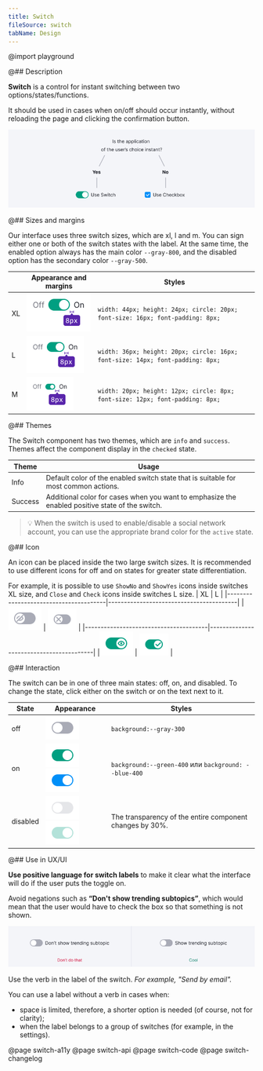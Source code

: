```yaml
---
title: Switch
fileSource: switch
tabName: Design
---
```


@import playground

@## Description

**Switch** is a control for instant switching between two options/states/functions.

It should be used in cases when on/off should occur instantly, without reloading the page and clicking the confirmation button.

![scheme](static/check-or-toggle.png)

@## Sizes and margins

Our interface uses three switch sizes, which are xl, l and m. You can sign either one or both of the switch states with the label. At the same time, the enabled option always has the main color `--gray-800`, and the disabled option has the secondary color `--gray-500`.

|     | Appearance and margins                     | Styles                                                                         |
| --- | ------------------------------------------ | ------------------------------------------------------------------------------ |
| XL  | ![xl switch](static/switch-on-text-xl.png) | `width: 44px; height: 24px; circle: 20px; font-size: 16px; font-padding: 8px;` |
| L   | ![l switch](static/switch-on-text-l.png)   | `width: 36px; height: 20px; circle: 16px; font-size: 14px; font-padding: 8px;` |
| M   | ![m switch](static/switch-on-text-m.png)   | `width: 20px; height: 12px; circle: 8px; font-size: 12px; font-padding: 8px;`  |

@## Themes

The Switch component has two themes, which are `info` and `success`. Themes affect the component display in the `checked` state.

| Theme   | Usage                                                                                           |
| ------- | ----------------------------------------------------------------------------------------------- |
| Info    | Default color of the enabled switch state that is suitable for most common actions.             |
| Success | Additional color for cases when you want to emphasize the enabled positive state of the switch. |

> 💡 When the switch is used to enable/disable a social network account, you can use the appropriate brand color for the `active` state.

@## Icon

An icon can be placed inside the two large switch sizes. It is recommended to use different icons for off and on states for greater state differentiation.

For example, it is possible to use `ShowNo` and `ShowYes` icons inside switches XL size, and `Close` and `Check` icons inside switches L size.
| XL | L |
|---------------------------------------|-----------------------------------------|
|![off](static/switch-off-icon-xl.png) | ![off](static/switch-off-icon-l.png) |
|---------------------------------------|-----------------------------------------|
|![on](static/switch-on-icon-xl.png) | ![on](static/switch-on-icon-l.png) |

@## Interaction

The switch can be in one of three main states: off, on, and disabled. To change the state, click either on the switch or on the text next to it.

| State    | Appearance                                                                              | Styles                                                   |
| -------- | --------------------------------------------------------------------------------------- | -------------------------------------------------------- |
| off      | ![off switch](static/off.png)                                                           | `background:--gray-300`                                  |
| on       | ![on switch](static/on-success.png) ![on switch](static/on-info.png)                    | `background:--green-400` или `background: --blue-400`    |
| disabled | ![disabled switch](static/disabled.png) ![disabled switch](static/disabled-success.png) | The transparency of the entire component changes by 30%. |

@## Use in UX/UI

**Use positive language for switch labels** to make it clear what the interface will do if the user puts the toggle on.

Avoid negations such as **“Don't show trending subtopics”**, which would mean that the user would have to check the box so that something is not shown.

![switch with label](static/switchlabel_yes_no.png)

Use the verb in the label of the switch. _For example, "Send by email"._

You can use a label without a verb in cases when:

- space is limited, therefore, a shorter option is needed (of course, not for clarity);
- when the label belongs to a group of switches (for example, in the settings).

@page switch-a11y
@page switch-api
@page switch-code
@page switch-changelog
